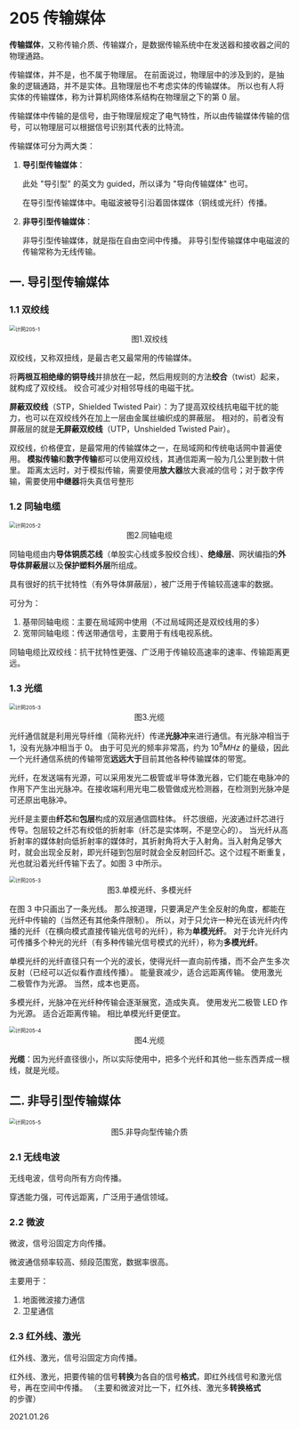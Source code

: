 # 205 传输媒体

**传输媒体**，又称传输介质、传输媒介，是数据传输系统中在发送器和接收器之间的物理通路。

传输媒体，并不是，也不属于物理层。
在前面说过，物理层中的涉及到的，是抽象的逻辑通路，并不是实体。且物理层也不考虑实体的传输媒体。
所以也有人将实体的传输媒体，称为计算机网络体系结构在物理层之下的第 0 层。

传输媒体中传输的是信号，由于物理层规定了电气特性，所以由传输媒体传输的信号，可以物理层可以根据信号识别其代表的比特流。

传输媒体可分为两大类：

1. **导引型传输媒体**：

   此处 "导引型" 的英文为 guided，所以译为 "导向传输媒体" 也可。

   在导引型传输媒体中。电磁波被导引沿着固体媒体（铜线或光纤）传播。

2. **非导引型传输媒体**：

   非导引型传输媒体，就是指在自由空间中传播。
   非导引型传输媒体中电磁波的传输常称为无线传输。

## 一. 导引型传输媒体

### 1.1 双绞线

<img src="计网205-1.png" alt="计网205-1" style="zoom:67%;" />

<center>图1.双绞线</center>

双绞线，又称双扭线，是最古老又最常用的传输媒体。

将**两根互相绝缘的铜导线**并排放在一起，然后用规则的方法**绞合**（twist）起来，就构成了双绞线。
绞合可减少对相邻导线的电磁干扰。

**屏蔽双绞线**（STP，Shielded Twisted Pair）：为了提高双绞线抗电磁干扰的能力，也可以在双绞线外在加上一层由金属丝编织成的屏蔽层。
相对的，前者没有屏蔽层的就是**无屏蔽双绞线**（UTP，Unshielded Twisted Pair）。

双绞线，价格便宜，是最常用的传输媒体之一，在局域网和传统电话网中普遍使用。
**模拟传输**和**数字传输**都可以使用双绞线，其通信距离一般为几公里到数十供里。
距离太远时，对于模拟传输，需要使用**放大器**放大衰减的信号；对于数字传输，需要使用**中继器**将失真信号整形

### 1.2 同轴电缆

<img src="计网205-2.png" alt="计网205-2" style="zoom:67%;" />

<center>图2.同轴电缆</center>

同轴电缆由内**导体铜质芯线**（单股实心线或多股绞合线）、**绝缘层**、网状编指的**外导体屏蔽层**以及**保护塑料外层**所组成。

具有很好的抗干扰特性（有外导体屏蔽层），被广泛用于传输较高速率的数据。

可分为：

1. 基带同轴电缆：主要在局域网中使用（不过局域网还是双绞线用的多）
2. 宽带同轴电缆：传送带通信号，主要用于有线电视系统。

同轴电缆比双绞线：抗干扰特性更强、广泛用于传输较高速率的速率、传输距离更远。

### 1.3 光缆

<img src="计网205-3.png" alt="计网205-3" style="zoom:67%;" />

<center>图3.光缆</center>

光纤通信就是利用光导纤维（简称光纤）传递**光脉冲**来进行通信。有光脉冲相当于 1，没有光脉冲相当于 0。
由于可见光的频率非常高，约为 $10^8MHz$ 的量级，因此一个光纤通信系统的传输带宽**远远大于**目前其他各种传输媒体的带宽。

光纤，在发送端有光源，可以采用发光二极管或半导体激光器，它们能在电脉冲的作用下产生出光脉冲。在接收端利用光电二极管做成光检测器，在检测到光脉冲是可还原出电脉冲。

光纤是主要由**纤芯**和**包层**构成的双层通信圆柱体。
纤芯很细，光波通过纤芯进行传导。包层较之纤芯有绞低的折射率（纤芯是实体啊，不是空心的）。
当光纤从高折射率的媒体射向低折射率的媒体时，其折射角将大于入射角。当入射角足够大时，就会出现全反射，即光纤碰到包层时就会全反射回纤芯。这个过程不断重复，光也就沿着光纤传输下去了。如图 3 中所示。

<img src="计网205-3-1611666306542.png" alt="计网205-3" style="zoom:67%;" />

<center>图3.单模光纤、多模光纤</center>

在图 3 中只画出了一条光线。
那么按道理，只要满足产生全反射的角度，都能在光纤中传输的（当然还有其他条件限制）。
所以，对于只允许一种光在该光纤内传播的光纤（在横向模式直接传输光信号的光纤），称为**单模光纤**。
对于允许光纤内可传播多个种光的光纤（有多种传输光信号模式的光纤），称为**多模光纤**。

单模光纤的光纤直径只有一个光的波长，使得光纤一直向前传播，而不会产生多次反射（已经可以近似看作直线传播）。
能量衰减少，适合远距离传输。
使用激光二极管作为光源。
当然，成本也更高。

多模光纤，光脉冲在光纤种传输会逐渐展宽，造成失真。
使用发光二极管 LED 作为光源。
适合近距离传输。
相比单模光纤更便宜。

<img src="计网205-4.png" alt="计网205-4" style="zoom:67%;" />

<center>图4.光缆</center>

**光缆**：因为光纤直径很小，所以实际使用中，把多个光纤和其他一些东西弄成一根线，就是光缆。

## 二. 非导引型传输媒体

<img src="计网205-5.png" alt="计网205-5" style="zoom:67%;" />

<center>图5.非导向型传输介质</center>

### 2.1 无线电波

无线电波，信号向所有方向传播。

穿透能力强，可传远距离，广泛用于通信领域。

### 2.2 微波

微波，信号沿固定方向传播。

微波通信频率较高、频段范围宽，数据率很高。

主要用于：

1. 地面微波接力通信
2. 卫星通信

### 2.3 红外线、激光

红外线、激光，信号沿固定方向传播。

红外线、激光，把要传输的信号**转换**为各自的信号**格式**，即红外线信号和激光信号，再在空间中传播。
（主要和微波对比一下，红外线、激光多**转换格式**的步骤）

2021.01.26

